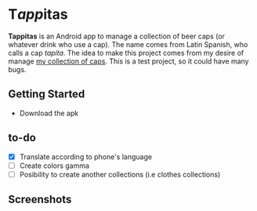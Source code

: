 # T*app*itas

**Tappitas** is an Android app to manage a collection of beer caps (or whatever drink who use a cap). 
The name comes from Latin Spanish, who calls a cap *tapita*. The idea to make this project comes from my desire of manage [my collection of caps](https://www.instagram.com/p/Cv7x6cFrzBr/?img_index=1). This is a test project, so it could have many bugs.

## Getting Started

- Download the apk

## to-do

- [x] Translate according to phone's language
- [ ] Create colors gamma
- [ ] Posibility to create another collections (i.e clothes collections)

## Screenshots